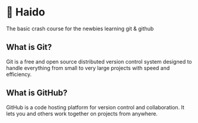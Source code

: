 # 👋 Haido
The basic crash course for the newbies learning git & github


## What is Git?
Git is a free and open source distributed version control system designed to handle everything from small to very large projects with speed and efficiency.

## What is GitHub?
GitHub is a code hosting platform for version control and collaboration. It lets you and others work together on projects from anywhere.